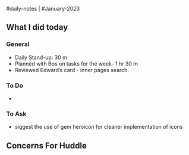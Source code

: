 #daily-notes | #January-2023

## What I did today


### General

- Daily Stand-up: 30 m
- Planned with Bos on tasks for the week- 1 hr 30 m
- Reviewed Edward’s card - inner pages search.

### To Do
- 

### To Ask
- siggest the use of gem heroicon for cleaner implementation of icons

## Concerns For Huddle

